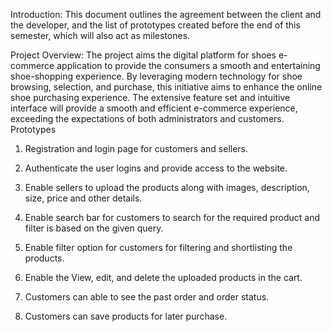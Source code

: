 Introduction: This document outlines the agreement between the client and the developer, and the list of prototypes created before the end of this semester, which will also act as milestones.

Project Overview: The project aims the digital platform for shoes e-commerce application to provide the consumers a smooth and entertaining shoe-shopping experience. By leveraging modern technology for shoe browsing, selection, and purchase, this initiative aims to enhance the online shoe purchasing experience. The extensive feature set and intuitive interface will provide a smooth and efficient e-commerce experience, exceeding the expectations of both administrators and customers. Prototypes

1. Registration and login page for customers and sellers.

2. Authenticate the user logins and provide access to the website.

3. Enable sellers to upload the products along with images, description, size, price and other details.

4. Enable search bar for customers to search for the required product and filter is based on the given query.

5. Enable filter option for customers for filtering and shortlisting the products.

6. Enable the View, edit, and delete the uploaded products in the cart.

7. Customers can able to see the past order and order status.

8. Customers can save products for later purchase.